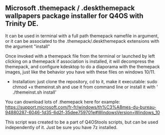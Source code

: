 Microsoft .themepack / .deskthemepack wallpapers package installer for Q4OS with Trinity DE.  
---------------------------------------------------------------------------
  
It can be used in terminal with a full path themepack namefile in argument, or it can be associated to the .themepack/.deskthemepack extensions with the argument "install"  
  
Once invoked with a themepack file from the terminal or launched by left clicking on a themepack if association is installed, it will decompress the themepack, and configure kdesktop to do a diaporama with the themepack images, just like the behavior you have with these files on windows 10/11.

- Installation: just clone the repository, cd to it, make it executable: sudo chmod +x themeinst.sh
and use it from command line or install it with ' ./themeinst.sh install'  

  
You can download lots of .themepack here for example: https://support.microsoft.com/fr-fr/windows/th%C3%A8mes-du-bureau-94880287-6046-1d35-6d2f-35dee759701e#WindowsVersion=Windows_10

This script was created to be a part of Q4OStools scripts, but can be used independently of it. Just be sure you have 7z installed.

  


